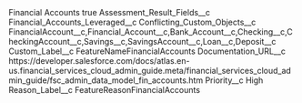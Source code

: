<?xml version="1.0" encoding="UTF-8"?>
<CustomMetadata xmlns="http://soap.sforce.com/2006/04/metadata" xmlns:xsi="http://www.w3.org/2001/XMLSchema-instance" xmlns:xsd="http://www.w3.org/2001/XMLSchema">
    <label>Financial Accounts</label>
    <protected>true</protected>
    <values>
        <field>Assessment_Result_Fields__c</field>
        <value xsi:type="xsd:string">Financial_Accounts_Leveraged__c</value>
    </values>
    <values>
        <field>Conflicting_Custom_Objects__c</field>
        <value xsi:type="xsd:string">FinancialAccount__c,Financial_Account__c,Bank_Account__c,Checking__c,CheckingAccount__c,Savings__c,SavingsAccount__c,Loan__c,Deposit__c</value>
    </values>
    <values>
        <field>Custom_Label__c</field>
        <value xsi:type="xsd:string">FeatureNameFinancialAccounts</value>
    </values>
    <values>
        <field>Documentation_URL__c</field>
        <value xsi:type="xsd:string">https://developer.salesforce.com/docs/atlas.en-us.financial_services_cloud_admin_guide.meta/financial_services_cloud_admin_guide/fsc_admin_data_model_fin_accounts.htm</value>
    </values>
    <values>
        <field>Priority__c</field>
        <value xsi:type="xsd:string">High</value>
    </values>
    <values>
        <field>Reason_Label__c</field>
        <value xsi:type="xsd:string">FeatureReasonFinancialAccounts</value>
    </values>
</CustomMetadata>
